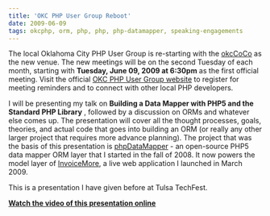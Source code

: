 ```yaml
---
title: 'OKC PHP User Group Reboot'
date: 2009-06-09
tags: okcphp, orm, php, php, php-datamapper, speaking-engagements
---
```


The local Oklahoma City PHP User Group is re-starting with the 
[okcCoCo](http://okccoco.com) as the new venue. The new meetings will be on the second Tuesday of each month, starting with 
**Tuesday, June 09, 2009 at 6:30pm**
 as the first official meeting. Visit the official 
[OKC PHP User Group website](http://phpokc.net) to register for meeting reminders and to connect with other local PHP developers.

I will be presenting my talk on
**Building a Data Mapper with PHP5 and the Standard PHP Library**
, followed by a discussion on ORMs and whatever else comes up. The presentation will cover all the thought processes, goals, theories, and actual code that goes into building an ORM (or really any other larger project that requires more advance planning). The project that was the basis of this presentation is 
[phpDataMapper](http://phpdatamapper.com) - an open-source PHP5 data mapper ORM layer that I started in the fall of 2008. It now powers the model layer of 
[InvoiceMore](http://www.invoicemore.com), a live web application I launched in March 2009.

This is a presentation I have given before at Tulsa TechFest.


**[Watch the video of this presentation online](http://blip.tv/file/2249586/)**